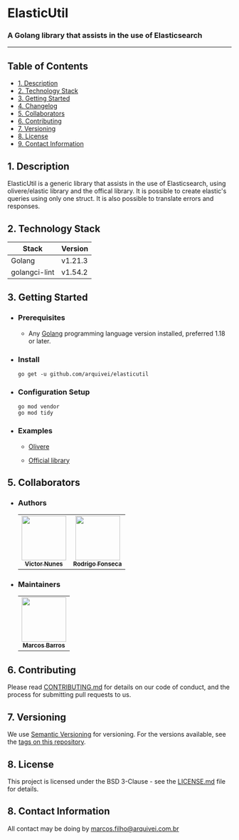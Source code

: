 # ElasticUtil

### A Golang library that assists in the use of Elasticsearch

---------------------

## Table of Contents

  - [1. Description](#Description)
  - [2. Technology Stack](#TechnologyStack)
  - [3. Getting Started](#GettingStarted)
  - [4. Changelog](#Changelog)
  - [5. Collaborators](#Collaborators)
  - [6. Contributing](#Contributing)
  - [7. Versioning](#Versioning)
  - [8. License](#License)
  - [9. Contact Information](#ContactInformation)

## <a name="Description" /> 1. Description

ElasticUtil is a generic library that assists in the use of Elasticsearch, using olivere/elastic library and the offical library. It is possible to create elastic's queries using only one struct. It is also possible to translate errors and responses.

## <a name="TechnologyStack" /> 2. Technology Stack

| **Stack**     | **Version** |
|---------------|-------------|
| Golang        | v1.21.3       |
| golangci-lint | v1.54.2     |

## <a name="GettingStarted" /> 3. Getting Started

- ### <a name="Prerequisites" /> Prerequisites

  - Any [Golang](https://go.dev/doc/install) programming language version installed, preferred 1.18 or later.

- ### <a name="Install" /> Install
  
  ```
  go get -u github.com/arquivei/elasticutil
  ```

- ### <a name="ConfigurationSetup" /> Configuration Setup

  ```
  go mod vendor
  go mod tidy
  ```

- ### <a name="Examples" /> Examples
  
  - [Olivere](https://github.com/arquivei/elasticutil/blob/master/examples/olivere/main.go)

  - [Official library](https://github.com/arquivei/elasticutil/blob/master/examples/official/main.go)

## <a name="Collaborators" /> 5. Collaborators

- ### <a name="Authors" /> Authors

  <!-- markdownlint-disable -->
  <!-- prettier-ignore-start -->
	<table>
	<tr>
		<td align="center"><a href="https://github.com/victormn"><img src="https://avatars.githubusercontent.com/u/9757545?v=4?s=100" width="100px;" alt=""/><br /><sub><b>Victor Nunes</b></sub></a></td>
		<td align="center"><a href="https://github.com/rjfonseca"><img src="https://avatars.githubusercontent.com/u/151265?v=4?s=100" width="100px;" alt=""/><br /><sub><b>Rodrigo Fonseca</b></sub></a></td>
	</tr>
	</table>
  <!-- markdownlint-restore -->
  <!-- prettier-ignore-end -->

- ### <a name="Maintainers" /> Maintainers
  
  <!-- markdownlint-disable -->
  <!-- prettier-ignore-start -->
	<table>
	<tr>
		<td align="center"><a href="https://github.com/marcosbmf"><img src="https://avatars.githubusercontent.com/u/34271729?v=4?s=100" width="100px;" alt=""/><br /><sub><b>Marcos Barros</b></sub></a></td>
	</tr>
	</table>
  <!-- markdownlint-restore -->
  <!-- prettier-ignore-end -->

## <a name="Contributing" /> 6. Contributing

  Please read [CONTRIBUTING.md](CONTRIBUTING.md) for details on our code of conduct, and the process for submitting pull requests to us.

## <a name="Versioning" /> 7. Versioning

  We use [Semantic Versioning](http://semver.org/) for versioning. For the versions
  available, see the [tags on this repository](https://github.com/arquivei/gomsgprocessor/tags).

## <a name="License" /> 8. License
  
This project is licensed under the BSD 3-Clause - see the [LICENSE.md](LICENSE.md) file for details.

## <a name="ContactInformation" /> 8. Contact Information

  All contact may be doing by [marcos.filho@arquivei.com.br](mailto:marcos.filho@arquivei.com.br)
